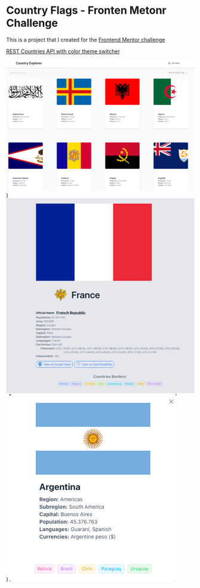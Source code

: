 # Country Flags - Fronten Metonr Challenge
This is a project that I created for the [Frontend Mentor challenge](https://www.frontendmentor.io/)

[REST Countries API with color theme switcher](https://www.frontendmentor.io/challenges/rest-countries-api-with-color-theme-switcher-5cacc469fec04111f7b848ca)

![alt text](/public/cardthree.png))
![alt text](/public/cardtwo.png))
![Image text](/public/cardone.png)

